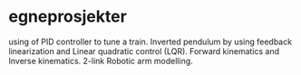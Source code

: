 # egneprosjekter
using of  PID controller to tune a train. Inverted pendulum by using feedback linearization and Linear quadratic control (LQR). Forward kinematics and Inverse kinematics. 2-link Robotic arm modelling.
